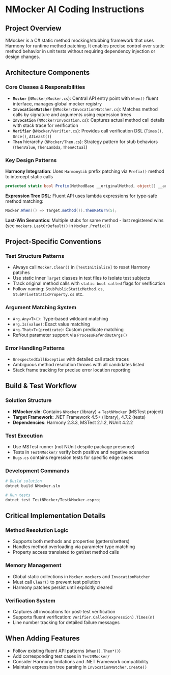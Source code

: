 # NMocker AI Coding Instructions

## Project Overview
NMocker is a C# static method mocking/stubbing framework that uses Harmony for runtime method patching. It enables precise control over static method behavior in unit tests without requiring dependency injection or design changes.

## Architecture Components

### Core Classes & Responsibilities
- **`Mocker`** (`NMocker/Mocker.cs`): Central API entry point with `When()` fluent interface, manages global mocker registry
- **`InvocationMatcher`** (`NMocker/InvocationMatcher.cs`): Matches method calls by signature and arguments using expression trees
- **`Invocation`** (`NMocker/Invocation.cs`): Captures actual method call details with stack trace for verification
- **`Verifier`** (`NMocker/Verifier.cs`): Provides call verification DSL (`Times()`, `Once()`, `AtLeast()`)
- **`Then`** hierarchy (`NMocker/Then.cs`): Strategy pattern for stub behaviors (`ThenValue`, `ThenLambda`, `ThenActual`)

### Key Design Patterns

**Harmony Integration**: Uses `HarmonyLib` prefix patching via `Prefix()` method to intercept static calls
```csharp
protected static bool Prefix(MethodBase __originalMethod, object[] __args, ref object __result)
```

**Expression Tree DSL**: Fluent API uses lambda expressions for type-safe method matching:
```csharp
Mocker.When(() => Target.method()).ThenReturn(5);
```

**Last-Win Semantics**: Multiple stubs for same method - last registered wins (see `mockers.LastOrDefault()` in `Mocker.Prefix()`)

## Project-Specific Conventions

### Test Structure Patterns
- Always call `Mocker.Clear()` in `[TestInitialize]` to reset Harmony patches
- Use static inner `Target` classes in test files to isolate test subjects
- Track original method calls with `static bool called` flags for verification
- Follow naming: `StubPublicStaticMethod.cs`, `StubPrivetStaticProperty.cs` etc.

### Argument Matching System
- `Arg.Any<T>()`: Type-based wildcard matching
- `Arg.Is(value)`: Exact value matching  
- `Arg.That<T>(predicate)`: Custom predicate matching
- Ref/out parameter support via `ProcessRefAndOutArgs()`

### Error Handling Patterns
- `UnexpectedCallException` with detailed call stack traces
- Ambiguous method resolution throws with all candidates listed
- Stack frame tracking for precise error location reporting

## Build & Test Workflow

### Solution Structure
- **NMocker.sln**: Contains `NMocker` (library) + `TestNMocker` (MSTest project)
- **Target Framework**: .NET Framework 4.5+ (library), 4.7.2 (tests)
- **Dependencies**: Harmony 2.3.3, MSTest 2.1.2, NUnit 4.2.2

### Test Execution
- Use MSTest runner (not NUnit despite package presence)
- Tests in `TestNMocker/` verify both positive and negative scenarios
- `Bugs.cs` contains regression tests for specific edge cases

### Development Commands
```bash
# Build solution
dotnet build NMocker.sln

# Run tests  
dotnet test TestNMocker/TestNMocker.csproj
```

## Critical Implementation Details

### Method Resolution Logic
- Supports both methods and properties (getters/setters)
- Handles method overloading via parameter type matching
- Property access translated to get/set method calls

### Memory Management
- Global static collections in `Mocker.mockers` and `InvocationMatcher`
- Must call `Clear()` to prevent test pollution
- Harmony patches persist until explicitly cleared

### Verification System
- Captures all invocations for post-test verification
- Supports fluent verification: `Verifier.Called(expression).Times(n)`
- Line number tracking for detailed failure messages

## When Adding Features
- Follow existing fluent API patterns (`When().Then*()`)
- Add corresponding test cases in `TestNMocker/`
- Consider Harmony limitations and .NET Framework compatibility
- Maintain expression tree parsing in `InvocationMatcher.Create()`